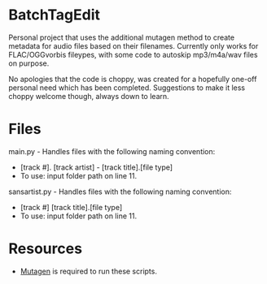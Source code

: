 # BatchTagEdit
Personal project that uses the additional mutagen method to create metadata for audio files based on their filenames. Currently only works for FLAC/OGGvorbis fileypes, with some code to autoskip mp3/m4a/wav files on purpose.

No apologies that the code is choppy, was created for a hopefully one-off personal need which has been completed. Suggestions to make it less choppy welcome though, always down to learn.

# Files
main.py - Handles files with the following naming convention:
* [track #]. [track artist] - [track title].[file type]
* To use: input folder path on line 11.

sansartist.py - Handles files with the following naming convention:
* [track #] [track title].[file type]
* To use: input folder path on line 11.

# Resources
* [Mutagen](https://mutagen.readthedocs.io/en/latest/index.html) is required to run these scripts.